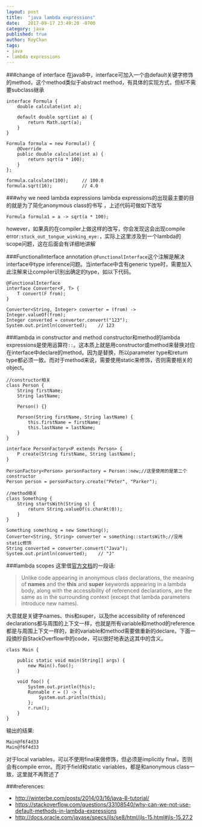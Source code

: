 ```yaml
---
layout: post
title:  "java lambda expressions"
date:   2017-09-17 23:49:20 -0700
category: java
published: true
author: RoyChan
tags:
- java
- lambda expressions
---
```


###change of interface
在java8中，interface可加入一个由default关键字修饰的method，这个method类似于abstract method，有具体的实现方式，但却不需要subclass继承

<java>

    interface Formula {
        double calculate(int a);
    
        default double sqrt(int a) {
            return Math.sqrt(a);
        }
    }
    
    Formula formula = new Formula() {
        @Override
        public double calculate(int a) {
            return sqrt(a * 100);
        }
    };
    
    formula.calculate(100);     // 100.0
    formula.sqrt(16);           // 4.0
    
</java>

###why we need lambda expressions
lambda expressions的出现最主要的目的就是为了简化anonymous class的书写
，上述代码可做如下改写
<java>

    Formula formula1 = a -> sqrt(a * 100);
    
</java>
however，如果真的在compiler上做这样的改写，你会发现这会出现compile error<code>:stuck_out_tongue_winking_eye:</code>，实际上这里涉及到一个lambda的scope问题，这在后面会有详细地讲解

###FunctionalInterface annotation
<code>@FunctionalInterface</code>这个注解是解决interface中type inference问题。当interface中含有generic type时，需要加入此注解来让compiler识别出确定的type，如以下代码。

<java>
    
    @FunctionalInterface
    interface Converter<F, T> {
        T convert(F from);
    }
    
    Converter<String, Integer> converter = (from) -> Integer.valueOf(from);
    Integer converted = converter.convert("123");
    System.out.println(converted);    // 123
    
</java>

###lambda in constructor and method
constructor和method的lambda expressions是使用运算符<code>::</code>。这本质上就是用constructor或method来替换对应在interface中declare的method。因为是替换，所以parameter type和return type都必须一致。而对于method来说，需要使用static来修饰，否则需要相关的object。
<java>

    //constructor相关
    class Person {
        String firstName;
        String lastName;
    
        Person() {}
    
        Person(String firstName, String lastName) {
            this.firstName = firstName;
            this.lastName = lastName;
        }
    }
    
    interface PersonFactory<P extends Person> {
        P create(String firstName, String lastName);
    }
    
    PersonFactory<Person> personFactory = Person::new;//这里使用的是第二个constructor
    Person person = personFactory.create("Peter", "Parker");
    
</java>
<java>
    
    //method相关
    class Something {
        String startsWith(String s) {
            return String.valueOf(s.charAt(0));
        }
    }
    
    Something something = new Something();
    Converter<String, String> converter = something::startsWith;//没用static修饰
    String converted = converter.convert("Java");
    System.out.println(converted);    // "J"

</java>

###lambda scopes
这里借[官方文档](http://docs.oracle.com/javase/specs/jls/se8/html/jls-15.html#jls-15.27.2)的一段话:

>Unlike code appearing in anonymous class declarations, the meaning of **names** and the **this** and **super** keywords appearing in a lambda body, along with the accessibility of referenced declarations, are the same as in the surrounding context (except that lambda parameters introduce new names).

大意就是关键字names、this和super，以及the accessibility of referenced declarations都与周围的上下文一样，也就是所有variable和method的reference都是与周围上下文一样的，新的variable和method需要做重新的declare。下面一段摘抄自StackOverflow中的code，可以很好地表达这其中的含义。

<java>

    class Main {
    
        public static void main(String[] args) {
            new Main().foo();
        }
    
        void foo() {
            System.out.println(this);
            Runnable r = () -> {
                System.out.println(this);
            };
            r.run();
        }
    }

</java>
输出的结果:

<java>

    Main@f6f4d33
    Main@f6f4d33
    
</java>

对于local variables，可以不使用final来做修饰，但必须是implicitly final，否则会有compile error。而对于field和static variables，都是和anonymous class一致，这里就不再赘述了


###references:
- http://winterbe.com/posts/2014/03/16/java-8-tutorial/
- https://stackoverflow.com/questions/33108540/why-can-we-not-use-default-methods-in-lambda-expressions
- http://docs.oracle.com/javase/specs/jls/se8/html/jls-15.html#jls-15.27.2

